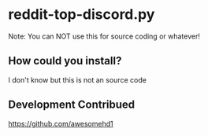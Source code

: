 # reddit-top-discord.py

Note: You can NOT use this for source coding or whatever!

## How could you install?

I don't know
but this is not an source code

## Development Contribued

https://github.com/awesomehd1
